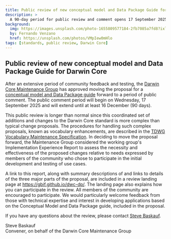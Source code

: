 ```yaml
---
title: Public review of new conceptual model and Data Package Guide for Darwin Core
description: >
  A 90-day period for public review and comment opens 17 September 2025 and will continue through at least 16 December 2025.  
background:
  img: https://images.unsplash.com/photo-1655809577184-2fb7085a7fd8?ixlib=rb-4.0.3&ixid=MnwxMjA3fDB8MHxwaG90by1wYWdlfHx8fGVufDB8fHx8&auto=format&fit=crop&w=2970&q=80
  by: Fernando Venzano
  href: https://unsplash.com/photos/VMpIew0mHlo
tags: [standards, public review, Darwin Core]
---
```


## Public review of new conceptual model and Data Package Guide for Darwin Core

After an extensive period of community feedback and testing, the [Darwin Core Maintenance Group](https://www.tdwg.org/community/dwc/) has approved moving the proposal for a [conceptual model and Data Package guide](https://gbif.github.io/dwc-dp/) forward to a period of public comment. The public comment period will begin on Wednesday, 17 September 2025 and will extend until at least 16 December (90 days). 

This public review is longer than normal since this coordinated set of additions and changes to the Darwin Core standard is more complex than typical change proposals. The procedures for handling such complex proposals, known as vocabulary enhancements, are described in the [TDWG Vocabulary Maintenance Specification](http://rs.tdwg.org/vms/doc/specification/#4-vocabulary-enhancements). In deciding to move the proposal forward, the Maintenance Group considered the working group's Implementation Experience Report to assess the necessity and effectiveness of the proposed changes relative to needs expressed by members of the community who chose to participate in the initial development and testing of use cases. 

A link to this report, along with summary descriptions of and links to details of the three major parts of the proposal, are included in a review landing page at https://gbif.github.io/dwc-dp/. The landing page also explains how you can participate in the review. All members of the community are encouraged to participate. We would particularly welcome feedback from those with technical expertise and interest in developing applications based on the Conceptual Model and Data Package guide, included in the proposal. 

If you have any questions about the review, please contact [Steve Baskauf](mailto:steve.baskauf@gmail.com).

Steve Baskauf<br />
Convener, on behalf of the Darwin Core Maintenance Group
